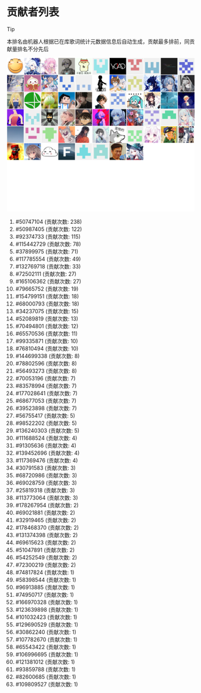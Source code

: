 # 贡献者列表

> [!TIP]
> 本排名由机器人根据已在库歌词统计元数据信息后自动生成，贡献最多排前，同贡献量排名不分先后

![贡献者头像画廊](./CONTRIBUTORS.svg)

1. #50747104 (贡献次数: 238)
2. #50987405 (贡献次数: 122)
3. #92374733 (贡献次数: 115)
4. #115442729 (贡献次数: 78)
5. #37899975 (贡献次数: 71)
6. #117785554 (贡献次数: 49)
7. #132769718 (贡献次数: 33)
8. #72502111 (贡献次数: 27)
9. #165106362 (贡献次数: 27)
10. #79665752 (贡献次数: 19)
11. #154799151 (贡献次数: 18)
12. #68000793 (贡献次数: 18)
13. #34237075 (贡献次数: 15)
14. #52089819 (贡献次数: 13)
15. #70494801 (贡献次数: 12)
16. #65570536 (贡献次数: 11)
17. #99335871 (贡献次数: 10)
18. #76810494 (贡献次数: 10)
19. #144699338 (贡献次数: 8)
20. #78802596 (贡献次数: 8)
21. #56493273 (贡献次数: 8)
22. #70053196 (贡献次数: 7)
23. #83578994 (贡献次数: 7)
24. #177028641 (贡献次数: 7)
25. #68677053 (贡献次数: 7)
26. #39523898 (贡献次数: 7)
27. #56755417 (贡献次数: 5)
28. #98522202 (贡献次数: 5)
29. #136240303 (贡献次数: 5)
30. #111688524 (贡献次数: 4)
31. #91305636 (贡献次数: 4)
32. #139452696 (贡献次数: 4)
33. #117369476 (贡献次数: 4)
34. #30791583 (贡献次数: 3)
35. #68720986 (贡献次数: 3)
36. #69028759 (贡献次数: 3)
37. #25819318 (贡献次数: 3)
38. #113773064 (贡献次数: 3)
39. #178267954 (贡献次数: 2)
40. #69021881 (贡献次数: 2)
41. #32919465 (贡献次数: 2)
42. #178468370 (贡献次数: 2)
43. #131374398 (贡献次数: 2)
44. #69615623 (贡献次数: 2)
45. #51047891 (贡献次数: 2)
46. #54252549 (贡献次数: 2)
47. #72300219 (贡献次数: 2)
48. #74817824 (贡献次数: 1)
49. #58398544 (贡献次数: 1)
50. #96913885 (贡献次数: 1)
51. #74950717 (贡献次数: 1)
52. #166970328 (贡献次数: 1)
53. #123639898 (贡献次数: 1)
54. #101032423 (贡献次数: 1)
55. #129690529 (贡献次数: 1)
56. #30862240 (贡献次数: 1)
57. #107782670 (贡献次数: 1)
58. #65543422 (贡献次数: 1)
59. #106996695 (贡献次数: 1)
60. #121381012 (贡献次数: 1)
61. #93859788 (贡献次数: 1)
62. #82600685 (贡献次数: 1)
63. #109809527 (贡献次数: 1)
